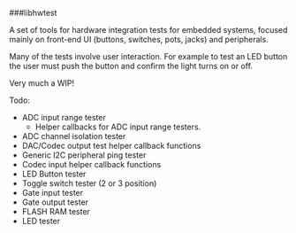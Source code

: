 ###libhwtest

A set of tools for hardware integration tests for embedded systems, focused mainly on front-end UI (buttons, switches, pots, jacks) and peripherals.

Many of the tests involve user interaction. For example to test an LED button the user must push the button and confirm the light turns on or off.

Very much a WIP!

Todo:
  * ADC input range tester
    * Helper callbacks for ADC input range testers.
  * ADC channel isolation tester
  * DAC/Codec output test helper callback functions
  * Generic I2C peripheral ping tester
  * Codec input helper callback functions
  * LED Button tester
  * Toggle switch tester (2 or 3 position)
  * Gate input tester
  * Gate output tester
  * FLASH RAM tester
  * LED tester 

